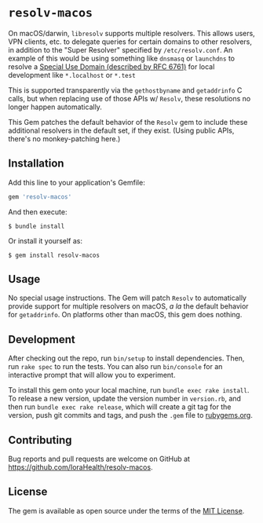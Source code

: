 # `resolv-macos`

On macOS/darwin, `libresolv` supports multiple resolvers. This allows users, VPN
clients, etc. to delegate queries for certain domains to other resolvers, in
addition to the "Super Resolver" specified by `/etc/resolv.conf`. An example of
this would be using something like `dnsmasq` or `launchdns` to resolve a
[Special Use Domain (described by RFC 6761)](https://datatracker.ietf.org/doc/html/rfc6761)
for local development like `*.localhost` or `*.test`

This is supported transparently via the `gethostbyname` and `getaddrinfo` C
calls, but when replacing use of those APIs w/ `Resolv`, these resolutions no
longer happen automatically.

This Gem patches the default behavior of the `Resolv` gem to include these
additional resolvers in the default set, if they exist. (Using public APIs,
there's no monkey-patching here.)

## Installation

Add this line to your application's Gemfile:

```ruby
gem 'resolv-macos'
```

And then execute:

    $ bundle install

Or install it yourself as:

    $ gem install resolv-macos

## Usage

No special usage instructions. The Gem will patch `Resolv` to automatically
provide support for multiple resolvers on macOS, _a la_ the default behavior for
`getaddrinfo`. On platforms other than macOS, this gem does nothing.

## Development

After checking out the repo, run `bin/setup` to install dependencies. Then, run
`rake spec` to run the tests. You can also run `bin/console` for an interactive
prompt that will allow you to experiment.

To install this gem onto your local machine, run `bundle exec rake install`. To
release a new version, update the version number in `version.rb`, and then run
`bundle exec rake release`, which will create a git tag for the version, push
git commits and tags, and push the `.gem` file to [rubygems.org](https://rubygems.org).

## Contributing

Bug reports and pull requests are welcome on GitHub at https://github.com/IoraHealth/resolv-macos.


## License

The gem is available as open source under the terms of the [MIT License](https://opensource.org/licenses/MIT).

